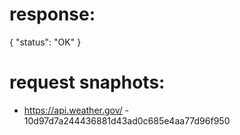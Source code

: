 # response:

{
    "status": "OK"
}

# request snaphots:

 * https://api.weather.gov/ - 10d97d7a244436881d43ad0c685e4aa77d96f950
